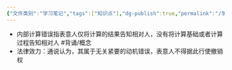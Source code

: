 ```yaml
---
{"文件类别":"学习笔记","tags":["知识点"],"dg-publish":true,"permalink":"/学习笔记/知识点/内部计算错误/","dgPassFrontmatter":true}
---
```


- 内部计算错误指表意人仅将计算的结果告知相对人，没有将计算基础或者计算过程告知相对人 #背诵/概念 
- 法律效力：通说认为，其属于无关紧要的动机错误，表意人不得据此行使撤销权